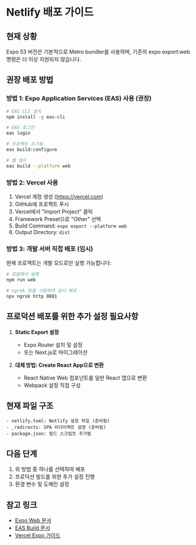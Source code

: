 # Netlify 배포 가이드

## 현재 상황
Expo 53 버전은 기본적으로 Metro bundler를 사용하며, 기존의 expo export:web 명령은 더 이상 지원되지 않습니다.

## 권장 배포 방법

### 방법 1: Expo Application Services (EAS) 사용 (권장)
```bash
# EAS CLI 설치
npm install -g eas-cli

# EAS 로그인
eas login

# 프로젝트 초기화
eas build:configure

# 웹 빌드
eas build --platform web
```

### 방법 2: Vercel 사용
1. Vercel 계정 생성 (https://vercel.com)
2. GitHub에 프로젝트 푸시
3. Vercel에서 "Import Project" 클릭
4. Framework Preset으로 "Other" 선택
5. Build Command: `expo export --platform web`
6. Output Directory: `dist` 

### 방법 3: 개발 서버 직접 배포 (임시)
현재 프로젝트는 개발 모드로만 실행 가능합니다:

```bash
# 로컬에서 실행
npm run web

# ngrok 등을 사용하여 임시 배포
npx ngrok http 8081
```

## 프로덕션 배포를 위한 추가 설정 필요사항

1. **Static Export 설정**
   - Expo Router 설치 및 설정
   - 또는 Next.js로 마이그레이션

2. **대체 방법: Create React App으로 변환**
   - React Native Web 컴포넌트를 일반 React 앱으로 변환
   - Webpack 설정 직접 구성

## 현재 파일 구조
```
- netlify.toml: Netlify 설정 파일 (준비됨)
- _redirects: SPA 리다이렉트 설정 (준비됨)
- package.json: 빌드 스크립트 추가됨
```

## 다음 단계
1. 위 방법 중 하나를 선택하여 배포
2. 프로덕션 빌드를 위한 추가 설정 진행
3. 환경 변수 및 도메인 설정

## 참고 링크
- [Expo Web 문서](https://docs.expo.dev/workflow/web/)
- [EAS Build 문서](https://docs.expo.dev/build/introduction/)
- [Vercel Expo 가이드](https://vercel.com/guides/deploying-expo-with-vercel)